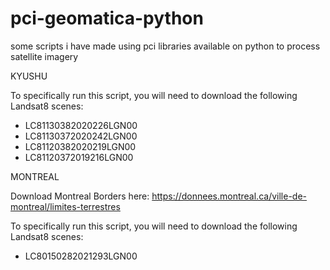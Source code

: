 # pci-geomatica-python
some scripts i have made using pci libraries available on python to process satellite imagery

KYUSHU

To specifically run this script, you will need to download the following Landsat8 scenes:
- LC81130382020226LGN00
- LC81130372020242LGN00
- LC81120382020219LGN00
- LC81120372019216LGN00

MONTREAL

Download Montreal Borders here: https://donnees.montreal.ca/ville-de-montreal/limites-terrestres

To specifically run this script, you will need to download the following Landsat8 scenes:
- LC80150282021293LGN00

